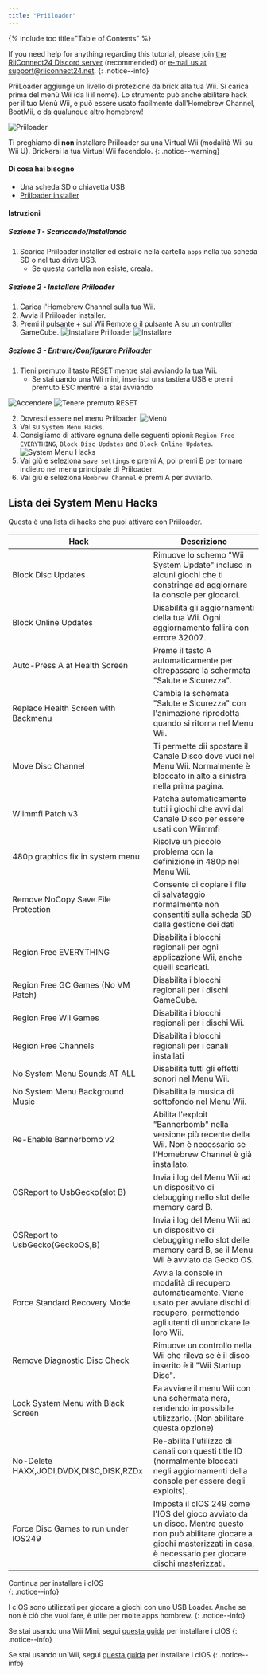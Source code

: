 ```yaml
---
title: "Priiloader"
---
```


{% include toc title="Table of Contents" %}

If you need help for anything regarding this tutorial, please join [the RiiConnect24 Discord server](https://discord.gg/rc24) (recommended) or [e-mail us at support@riiconnect24.net](mailto:support@riiconnect24.net).
{: .notice--info}

PriiLoader aggiunge un livello di protezione da brick alla tua Wii. Si carica prima del menù Wii (da li il nome). Lo strumento può anche abilitare hack per il tuo Menù Wii, e può essere usato facilmente dall'Homebrew Channel, BootMii, o da qualunque altro homebrew!

![Priiloader](/images/priiloader.jpg)

Ti preghiamo di **non** installare Priiloader su una Virtual Wii (modalità Wii su Wii U). Brickerai la tua Virtual Wii facendolo.
{: .notice--warning}

#### Di cosa hai bisogno
* Una scheda SD o chiavetta USB
* [Priiloader installer](assets/files/Priiloader_v0_9.zip)

#### Istruzioni
##### Sezione 1 - Scaricando/Installando

1. Scarica Priiloader installer ed estrailo nella cartella `apps` nella tua scheda SD o nel tuo drive USB.
    * Se questa cartella non esiste, creala.

##### Sezione 2 - Installare Priiloader

1. Carica l'Homebrew Channel sulla tua Wii.
2. Avvia il Priiloader installer.
3. Premi il pulsante + sul Wii Remote o il pulsante A su un controller GameCube. ![Installare Priiloader](/images/Priiloader/2.png) ![Installare](/images/Priiloader/3.png)

##### Sezione 3 - Entrare/Configurare Priiloader

1. Tieni premuto il tasto RESET mentre stai avviando la tua Wii.
    * Se stai uando una WIi mini, inserisci una tastiera USB e premi premuto ESC mentre la stai avviando

![Accendere](/images/Priiloader/5.jpg) ![Tenere premuto RESET](/images/Priiloader/4.jpg)

2. Dovresti essere nel menu Priiloader. ![Menù](/images/Priiloader/6.png)
3. Vai su `System Menu Hacks`.
4. Consigliamo di attivare ognuna delle seguenti opioni: `Region Free EVERYTHING`, `Block Disc Updates` and `Block Online Updates`. ![System Menu Hacks](/images/Priiloader/7.png)
1. Vai giù e seleziona `save settings` e premi A, poi premi B per tornare indietro nel menu principale di Priiloader.
1. Vai giù e seleziona `Hombrew Channel` e premi A per avviarlo.

## Lista dei System Menu Hacks

Questa è una lista di hacks che puoi attivare con Priiloader.

| Hack                                    | Descrizione                                                                                                                                                                        |
| --------------------------------------- | ---------------------------------------------------------------------------------------------------------------------------------------------------------------------------------- |
| Block Disc Updates                      | Rimuove lo schemo "Wii System Update" incluso in alcuni giochi che ti constringe ad aggiornare la console per giocarci.                                                            |
| Block Online Updates                    | Disabilita gli aggiornamenti della tua Wii. Ogni aggiornamento fallirà con errore 32007.                                                                                           |
| Auto-Press A at Health Screen           | Preme il tasto A automaticamente per oltrepassare la schermata "Salute e Sicurezza".                                                                                               |
| Replace Health Screen with Backmenu     | Cambia la schemata "Salute e Sicurezza" con l'animazione riprodotta quando si ritorna nel Menu Wii.                                                                                |
| Move Disc Channel                       | Ti permette dii spostare il Canale Disco dove vuoi nel Menu Wii. Normalmente è bloccato in alto a sinistra nella prima pagina.                                                     |
| Wiimmfi Patch v3                        | Patcha automaticamente tutti i giochi che avvi dal Canale Disco per essere usati con Wiimmfi                                                                                       |
| 480p graphics fix in system menu        | Risolve un piccolo problema con la definizione in 480p nel Menu Wii.                                                                                                               |
| Remove NoCopy Save File Protection      | Consente di copiare i file di salvataggio normalmente non consentiti sulla scheda SD dalla gestione dei dati                                                                       |
| Region Free EVERYTHING                  | Disabilita i blocchi regionali per ogni applicazione Wii, anche quelli scaricati.                                                                                                  |
| Region Free GC Games (No VM Patch)      | Disabilita i blocchi regionali per i dischi GameCube.                                                                                                                              |
| Region Free Wii Games                   | Disabilita i blocchi regionali per i dischi Wii.                                                                                                                                   |
| Region Free Channels                    | Disabilita i blocchi regionali per i canali installati                                                                                                                             |
| No System Menu Sounds AT ALL            | Disabilita tutti gli effetti sonori nel Menu Wii.                                                                                                                                  |
| No System Menu Background Music         | Disabilita la musica di sottofondo nel Menu Wii.                                                                                                                                   |
| Re-Enable Bannerbomb v2                 | Abilita l'exploit "Bannerbomb" nella versione più recente della Wii. Non è necessario se l'Homebrew Channel è già installato.                                                      |
| OSReport to UsbGecko(slot B)            | Invia i log del Menu Wii ad un dispositivo di debugging nello slot delle memory card B.                                                                                            |
| OSReport to UsbGecko(GeckoOS,B)         | Invia i log del Menu Wii ad un dispositivo di debugging nello slot delle memory card B, se il Menu Wii è avviato da Gecko OS.                                                      |
| Force Standard Recovery Mode            | Avvia la console in modalità di recupero automaticamente. Viene usato per avviare dischi di recupero, permettendo agli utenti di unbrickare le loro Wii.                           |
| Remove Diagnostic Disc Check            | Rimuove un controllo nella Wii che rileva se è il disco inserito è il "Wii Startup Disc".                                                                                          |
| Lock System Menu with Black Screen      | Fa avviare il menu Wii con una schermata nera, rendendo impossibile utilizzarlo. (Non abilitare questa opzione)                                                                    |
| No-Delete HAXX,JODI,DVDX,DISC,DISK,RZDx | Re-abilita l'utilizzo di canali con questi title ID (normalmente bloccati negli aggiornamenti della console per essere degli exploits).                                            |
| Force Disc Games to run under IOS249    | Imposta il cIOS 249 come l'IOS del gioco avviato da un disco. Mentre questo non può abilitare giocare a giochi masterizzati in casa, è necessario per giocare dischi masterizzati. |


Continua per installare i cIOS<br>
{: .notice--info}

I cIOS sono utilizzati per giocare a giochi con uno USB Loader. Anche se non è ciò che vuoi fare, è utile per molte apps hombrew.
{: .notice--info}

Se stai usando una Wii Mini, segui [questa guida](cios-mini) per installare i cIOS
{: .notice--info}

Se stai usando un Wii, segui [questa guida](cios) per installare i cIOS
{: .notice--info}
